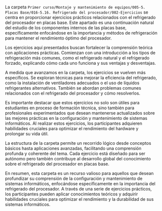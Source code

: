 La carpeta `Primer curso/Montaje y mantenimiento de equipos/005-5. Placas Base/016-5.16. Refrigerado del procesador/002-Ejercicios` se centra en proporcionar ejercicios prácticos relacionados con el refrigerado del procesador en placas base. Este apartado es una continuación natural del estudio de los componentes internos de las placas base, específicamente enfocándose en la importancia y métodos de refrigeración para mantener el rendimiento óptimo del procesador.

Los ejercicios aquí presentados buscan fortalecer la comprensión teórica con aplicaciones prácticas. Comienzan con una introducción a los tipos de refrigeración más comunes, como el refrigerado natural y el refrigerado forzado, explicando cómo cada uno funciona y sus ventajas y desventajas.

A medida que avanzamos en la carpeta, los ejercicios se vuelven más específicos. Se exploran técnicas para mejorar la eficiencia del refrigerado, como la instalación de ventiladores adecuados o el uso de líquidos refrigerantes alternativos. También se abordan problemas comunes relacionados con el refrigerado del procesador y cómo resolverlos.

Es importante destacar que estos ejercicios no solo son útiles para estudiantes en proceso de formación técnica, sino también para profesionales experimentados que desean mantenerse actualizados sobre las mejores prácticas en la configuración y mantenimiento de sistemas informáticos. Al realizar estos ejercicios, los participantes adquieren habilidades cruciales para optimizar el rendimiento del hardware y prolongar su vida útil.

La estructura de la carpeta permite un recorrido lógico desde conceptos básicos hasta aplicaciones avanzadas, facilitando una comprensión profunda y coherente del tema. Cada ejercicio está diseñado para ser autónomo pero también contribuye al desarrollo global del conocimiento sobre el refrigerado del procesador en placas base.

En resumen, esta carpeta es un recurso valioso para aquellos que desean profundizar su comprensión de la configuración y mantenimiento de sistemas informáticos, enfocándose específicamente en la importancia del refrigerado del procesador. A través de una serie de ejercicios prácticos, los participantes pueden aplicar conocimientos teóricos y adquirir habilidades cruciales para optimizar el rendimiento y la durabilidad de sus sistemas informáticos.
